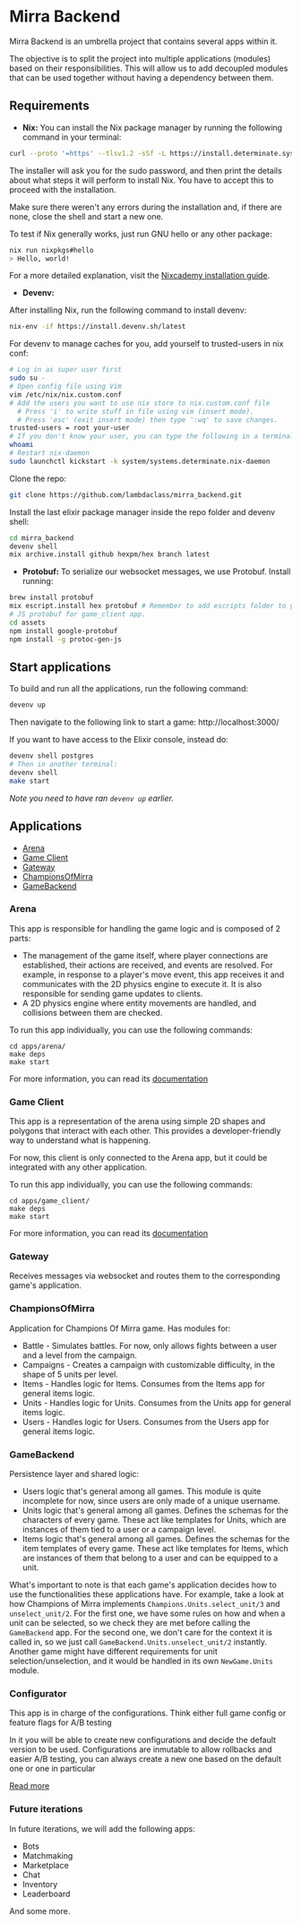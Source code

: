 # Mirra Backend
Mirra Backend is an umbrella project that contains several apps within it.

The objective is to split the project into multiple applications (modules) based on their responsibilities. This will allow us to add decoupled modules that can be used together without having a dependency between them.

## Requirements

- **Nix:**
You can install the Nix package manager by running the following command in your terminal:
```bash
curl --proto '=https' --tlsv1.2 -sSf -L https://install.determinate.systems/nix | sh -s -- install
```

The installer will ask you for the sudo password, and then print the details about what steps it will perform to install Nix. You have to accept this to proceed with the installation.

Make sure there weren't any errors during the installation and, if there are none, close the shell and start a new one.

To test if Nix generally works, just run GNU hello or any other package:
```bash
nix run nixpkgs#hello
> Hello, world!
```

For a more detailed explanation, visit the [Nixcademy installation guide](https://nixcademy.com/2024/01/15/nix-on-macos/).

- **Devenv:**

After installing Nix, run the following command to install devenv:
```bash
nix-env -if https://install.devenv.sh/latest
```

For devenv to manage caches for you, add yourself to trusted-users in nix conf:
```bash
# Log in as super user first
sudo su -
# Open config file using Vim
vim /etc/nix/nix.custom.conf
# Add the users you want to use nix store to nix.custom.conf file
  # Press 'i' to write stuff in file using vim (insert mode).
  # Press 'esc' (exit insert mode) then type ':wq' to save changes.
trusted-users = root your-user
# If you don't know your user, you can type the following in a terminal:
whoami
# Restart nix-daemon
sudo launchctl kickstart -k system/systems.determinate.nix-daemon
```

Clone the repo:
```bash
git clone https://github.com/lambdaclass/mirra_backend.git
```

Install the last elixir package manager inside the repo folder and devenv shell:
```bash
cd mirra_backend
devenv shell
mix archive.install github hexpm/hex branch latest
```

- **Protobuf:**
To serialize our websocket messages, we use Protobuf.
Install running:
```bash
brew install protobuf
mix escript.install hex protobuf # Remember to add escripts folder to your $PATH. This step is not needed if you use devenv.
# JS protobuf for game_client app.
cd assets
npm install google-protobuf
npm install -g protoc-gen-js
```

## Start applications

To build and run all the applications, run the following command:
```bash
devenv up
```
Then navigate to the following link to start a game: http://localhost:3000/


If you want to have access to the Elixir console, instead do:
```bash
devenv shell postgres
# Then in another terminal:
devenv shell
make start
```
_Note you need to have ran `devenv up` earlier._

## Applications

- [Arena](#arena)
- [Game Client](#game-client)
- [Gateway](#gateway)
- [ChampionsOfMirra](#championsofmirra)
- [GameBackend](#configurator)

### Arena
This app is responsible for handling the game logic and is composed of 2 parts:

- The management of the game itself, where player connections are established, their actions are received, and events are resolved. For example, in response to a player's move event, this app receives it and communicates with the 2D physics engine to execute it. It is also responsible for sending game updates to clients.
- A 2D physics engine where entity movements are handled, and collisions between them are checked.

To run this app individually, you can use the following commands:

```
cd apps/arena/
make deps
make start
```

For more information, you can read its [documentation](apps/arena/README.md)

### Game Client
This app is a representation of the arena using simple 2D shapes and polygons that interact with each other. This provides a developer-friendly way to understand what is happening.

For now, this client is only connected to the Arena app, but it could be integrated with any other application.

To run this app individually, you can use the following commands:

```
cd apps/game_client/
make deps
make start
```

For more information, you can read its [documentation](apps/game_client/README.md)

### Gateway
Receives messages via websocket and routes them to the corresponding game's application.

### ChampionsOfMirra
Application for Champions Of Mirra game. Has modules for:
  - Battle - Simulates battles. For now, only allows fights between a user and a level from the campaign.
  - Campaigns - Creates a campaign with customizable difficulty, in the shape of 5 units per level.
  - Items - Handles logic for Items. Consumes from the Items app for general items logic.
  - Units - Handles logic for Units. Consumes from the Units app for general items logic.
  - Users - Handles logic for Users. Consumes from the Users app for general items logic.

### GameBackend
Persistence layer and shared logic:
- Users logic that's general among all games. This module is quite incomplete for now, since users are only made of a unique username.
- Units logic that's general among all games. Defines the schemas for the characters of every game. These act like templates for Units, which are instances of them tied to a user or a campaign level.
- Items logic that's general among all games. Defines the schemas for the item templates of every game. These act like templates for Items, which are instances of them that belong to a user and can be equipped to a unit.

What's important to note is that each game's application decides how to use the functionalities these applications have. For example, take a look at how Champions of Mirra implements `Champions.Units.select_unit/3` and `unselect_unit/2`. For the first one, we have some rules on how and when a unit can be selected, so we check they are met before calling the `GameBackend` app. For the second one, we don't care for the context it is called in, so we just call `GameBackend.Units.unselect_unit/2` instantly. Another game might have different requirements for unit selection/unselection, and it would be handled in its own `NewGame.Units` module.

### Configurator
This app is in charge of the configurations. Think either full game config or feature flags for A/B testing

In it you will be able to create new configurations and decide the default version to be used. Configurations are inmutable to allow rollbacks and easier A/B testing, you can always create a new one based on the default one or one in particular

[Read more](/apps/configurator/README.md)

### Future iterations
In future iterations, we will add the following apps:

- Bots
- Matchmaking
- Marketplace
- Chat
- Inventory
- Leaderboard

And some more.
